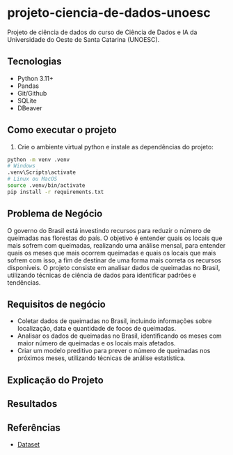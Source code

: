 # projeto-ciencia-de-dados-unoesc

Projeto de ciência de dados do curso de Ciência de Dados e IA da Universidade do Oeste de Santa Catarina (UNOESC).

## Tecnologias
- Python 3.11+
- Pandas
- Git/Github
- SQLite
- DBeaver

## Como executar o projeto
1. Crie o ambiente virtual python e instale as dependências do projeto:
```bash
python -m venv .venv
# Windows
.venv\Scripts\activate
# Linux ou MacOS
source .venv/bin/activate
pip install -r requirements.txt
```

## Problema de Negócio
O governo do Brasil está investindo recursos para reduzir o número de queimadas nas florestas do país. O objetivo é entender quais os locais que mais sofrem com queimadas, realizando uma análise mensal, para entender quais os meses que mais ocorrem queimadas e quais os locais que mais sofrem com isso, a fim de destinar de uma forma mais correta os recursos disponíveis. O projeto consiste em analisar dados de queimadas no Brasil, utilizando técnicas de ciência de dados para identificar padrões e tendências.

## Requisitos de negócio
* Coletar dados de queimadas no Brasil, incluindo informações sobre localização, data e quantidade de focos de queimadas.
* Analisar os dados de queimadas no Brasil, identificando os meses com maior número de queimadas e os locais mais afetados.
* Criar um modelo preditivo para prever o número de queimadas nos próximos meses, utilizando técnicas de análise estatística.

## Explicação do Projeto

## Resultados

## Referências
- [Dataset](https://www.kaggle.com/datasets/gustavomodelli/forest-fires-in-brazil/data)